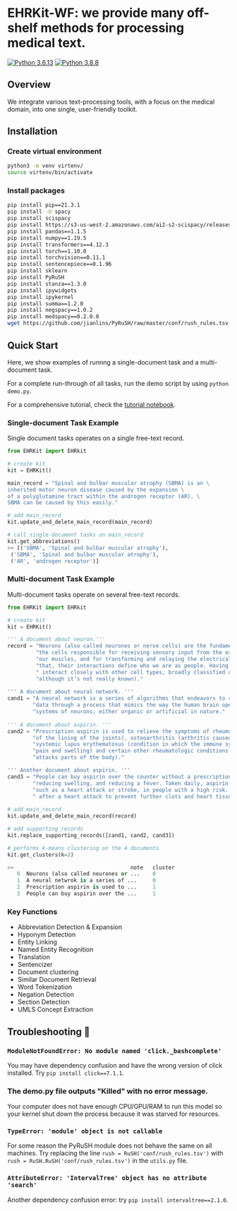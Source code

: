 
# EHRKit-WF: we provide many off-shelf methods for processing medical text. 
[![Python 3.6.13](https://img.shields.io/badge/python-3.6.13-green.svg)](https://www.python.org/downloads/release/python-360/)
[![Python 3.8.8](https://img.shields.io/badge/python-3.8.8-green.svg)](https://www.python.org/downloads/release/python-380/)
## Overview
We integrate various text-processing tools, with a focus on the medical domain, into one single, user-friendly toolkit.

## Installation
### Create virtual environment

```bash
python3 -m venv virtenv/ 
source virtenv/bin/activate
```
### Install packages
```bash
pip install pip==21.3.1
pip install -U spacy
pip install scispacy
pip install https://s3-us-west-2.amazonaws.com/ai2-s2-scispacy/releases/v0.4.0/en_core_sci_sm-0.4.0.tar.gz
pip install pandas==1.1.5
pip install numpy==1.19.5
pip install transformers==4.12.3
pip install torch==1.10.0
pip install torchvision==0.11.1
pip install sentencepiece==0.1.96
pip install sklearn
pip install PyRuSH
pip install stanza==1.3.0
pip install ipywidgets
pip install ipykernel
pip install summa==1.2.0
pip install negspacy==1.0.2
pip install medspacy==0.2.0.0
wget https://github.com/jianlins/PyRuSH/raw/master/conf/rush_rules.tsv -P conf
```

## Quick Start
Here, we show examples of runnng a single-document task and a multi-document task. 

For a complete run-through of all tasks, run the demo script by using ```python demo.py```. 

For a comprehensive tutorial, check the [tutorial notebook](https://github.com/karenacorn99/LILY-EHRKit/blob/main/EHRKit_tutorials.ipynb).

### Single-document Task Example
Single document tasks operates on a single free-text record.
```python
from EHRKit import EHRkit

# create kit 
kit = EHRKit()

main_record = "Spinal and bulbar muscular atrophy (SBMA) is an \
inherited motor neuron disease caused by the expansion \
of a polyglutamine tract within the androgen receptor (AR). \
SBMA can be caused by this easily."

# add main_record
kit.update_and_delete_main_record(main_record)

# call single-document tasks on main_record
kit.get_abbreviations()
>> [('SBMA', 'Spinal and bulbar muscular atrophy'),
 ('SBMA', 'Spinal and bulbar muscular atrophy'),
 ('AR', 'androgen receptor')]
```

### Multi-document Task Example
Multi-document tasks operate on several free-text records.
```python
from EHRKit import EHRkit

# create kit 
kit = EHRKit()

''' A document about neuron.'''
record = "Neurons (also called neurones or nerve cells) are the fundamental units of the brain and nervous system, " \
         "the cells responsible for receiving sensory input from the external world, for sending motor commands to " \
         "our muscles, and for transforming and relaying the electrical signals at every step in between. More than " \
         "that, their interactions define who we are as people. Having said that, our roughly 100 billion neurons do" \
         " interact closely with other cell types, broadly classified as glia (these may actually outnumber neurons, " \
         "although it’s not really known)."
         
''' A document about neural network. '''
cand1 = "A neural network is a series of algorithms that endeavors to recognize underlying relationships in a set of " \
        "data through a process that mimics the way the human brain operates. In this sense, neural networks refer to " \
        "systems of neurons, either organic or artificial in nature."
        
''' A document about aspirin. '''
cand2 = "Prescription aspirin is used to relieve the symptoms of rheumatoid arthritis (arthritis caused by swelling " \
        "of the lining of the joints), osteoarthritis (arthritis caused by breakdown of the lining of the joints), " \
        "systemic lupus erythematosus (condition in which the immune system attacks the joints and organs and causes " \
        "pain and swelling) and certain other rheumatologic conditions (conditions in which the immune system " \
        "attacks parts of the body)."

''' Another document about aspirin. '''
cand3 = "People can buy aspirin over the counter without a prescription. Everyday uses include relieving headache, " \
        "reducing swelling, and reducing a fever. Taken daily, aspirin can lower the risk of cardiovascular events, " \
        "such as a heart attack or stroke, in people with a high risk. Doctors may administer aspirin immediately" \
        " after a heart attack to prevent further clots and heart tissue death."
        
# add main_record
kit.update_and_delete_main_record(record)

# add supporting_records
kit.replace_supporting_records([cand1, cand2, cand3])

# performs k-means clustering on the 4 documents
kit.get_clusters(k=2)

>>                                     note   cluster
   0  Neurons (also called neurones or ...    0
   1  A neural netwrok is a series of ...     0
   2  Prescription aspirin is used to ...     1
   3  People can buy aspirin over the ...     1
```

### Key Functions
- Abbreviation Detection & Expansion
- Hyponym Detection
- Entity Linking
- Named Entity Recognition
- Translation
- Sentencizer
- Document clustering
- Similar Document Retrieval
- Word Tokenization
- Negation Detection
- Section Detection
- UMLS Concept Extraction



## Troubleshooting 🔧

### `ModuleNotFoundError: No module named 'click._bashcomplete'`

You may have dependency confusion and have the wrong version of click installed. Try `pip install click==7.1.1`.

### The demo.py file outputs "Killed" with no error message.

Your computer does not have enough CPU/GPU/RAM to run this model so your kernel shut down the process because it was starved for resources.

### `TypeError: 'module' object is not callable`

For some reason the PyRuSH module does not behave the same on all machines. Try replacing the line `rush = RuSH('conf/rush_rules.tsv')` with `rush = RuSH.RuSH('conf/rush_rules.tsv')` in the `utils.py` file.

### `AttributeError: 'IntervalTree' object has no attribute 'search'`

Another dependency confusion error: try `pip install intervaltree==2.1.0`.

